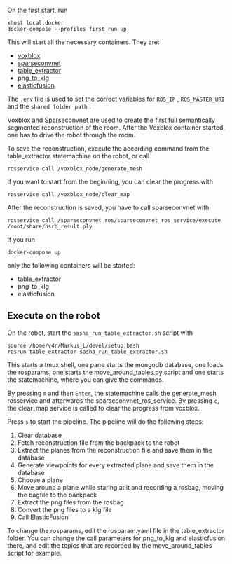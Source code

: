On the first start, run 
```
xhost local:docker
docker-compose --profiles first_run up
```

This will start all the necessary containers. They are:
- [voxblox](https://github.com/ethz-asl/voxblox) 
- [sparseconvnet](https://rgit.acin.tuwien.ac.at/edith-langer/sparseconvnet/-/tree/robot_experiments)
- [table_extractor](https://rgit.acin.tuwien.ac.at/leitnermrks/table_extractor)
- [png_to_klg](https://rgit.acin.tuwien.ac.at/leitnermrks/png_to_klg)
- [elasticfusion](https://github.com/edith-langer/ElasticFusion.git )

The ```.env``` file is used to set the correct variables for ```ROS_IP``` , ```ROS_MASTER_URI```  and the ```shared folder path``` . 

Voxblox and Sparseconvnet are used to create the first full semantically segmented reconstruction of the room.
After the Voxblox container started, one has to drive the robot through the room. 

To save the reconstruction, execute the according command from the table_extractor statemachine on the robot, or call 
```
rosservice call /voxblox_node/generate_mesh 
```

If you want to start from the beginning, you can clear the progress with 
```
rosservice call /voxblox_node/clear_map
```

After the reconstruction is saved, you have to call sparseconvnet with 
```
rosservice call /sparseconvnet_ros/sparseconvnet_ros_service/execute /root/share/hsrb_result.ply
```

If you run 
```
docker-compose up
```
only the following containers will be started:
- table_extractor
- png_to_klg
- elasticfusion

## Execute on the robot

On the robot, start the ```sasha_run_table_extractor.sh``` script with
```
source /home/v4r/Markus_L/devel/setup.bash
rosrun table_extractor sasha_run_table_extractor.sh
```

This starts a tmux shell, one pane starts the mongodb database, one loads the rosparams, one starts the move_around_tables.py script and one starts the statemachine, where you can give the commands. 

By pressing `m` and then `Enter`, the statemachine calls the generate_mesh rosservice and afterwards the sparseconvnet_ros_service. 
By pressing `c`, the clear_map service is called to clear the progress from voxblox. 

Press `s` to start the pipeline. 
The pipeline will do the following steps: 
1. Clear database
2. Fetch reconstruction file from the backpack to the robot
3. Extract the planes from the reconstruction file and save them in the database
4. Generate viewpoints for every extracted plane and save them in the database
5. Choose a plane
6. Move around a plane while staring at it and recording a rosbag, moving the bagfile to the backpack
7. Extract the png files from the rosbag 
8. Convert the png files to a klg file
9. Call ElasticFusion


To change the rosparams, edit the rosparam.yaml file in the table_extractor folder. You can change the call parameters for png_to_klg and elasticfusion there, and edit the topics that are recorded by the move_around_tables script for example. 
